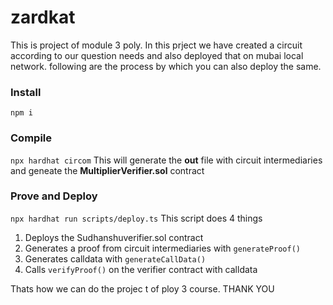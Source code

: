 # zardkat 
This is project of module 3 poly. In this prject we have created a circuit according to our question needs and also
deployed that on mubai local network.
following are the process by which you can also deploy the same.


### Install
`npm i`

### Compile
`npx hardhat circom` 
This will generate the **out** file with circuit intermediaries and geneate the **MultiplierVerifier.sol** contract

### Prove and Deploy
`npx hardhat run scripts/deploy.ts`
This script does 4 things  
1. Deploys the Sudhanshuverifier.sol contract
2. Generates a proof from circuit intermediaries with `generateProof()`
3. Generates calldata with `generateCallData()`
4. Calls `verifyProof()` on the verifier contract with calldata

Thats how we can do the projec t of ploy 3 course.
THANK YOU
